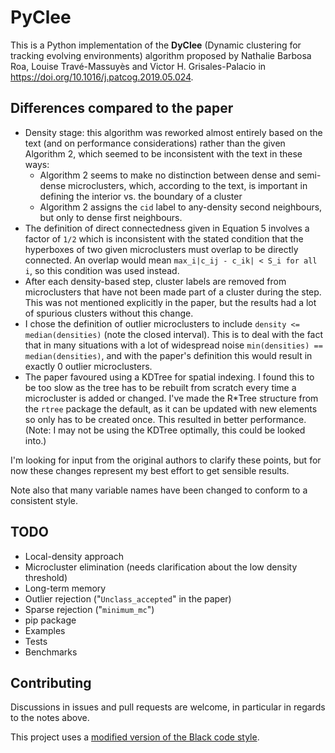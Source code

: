 # PyClee

This is a Python implementation of the **DyClee** (Dynamic clustering for tracking evolving environments) algorithm proposed by Nathalie Barbosa Roa, Louise Travé-Massuyès and Victor H. Grisales-Palacio in https://doi.org/10.1016/j.patcog.2019.05.024.

## Differences compared to the paper
- Density stage: this algorithm was reworked almost entirely based on the text (and on performance considerations) rather than the given Algorithm 2, which seemed to be inconsistent with the text in these ways:
    - Algorithm 2 seems to make no distinction between dense and semi-dense microclusters, which, according to the text, is important in defining the interior vs. the boundary of a cluster
    - Algorithm 2 assigns the `cid` label to any-density second neighbours, but only to dense first neighbours.
- The definition of direct connectedness given in Equation 5 involves a factor of `1/2` which is inconsistent with the stated condition that the hyperboxes of two given microclusters must overlap to be directly connected. An overlap would mean `max_i|c_ij - c_ik| < S_i for all i`, so this condition was used instead.
- After each density-based step, cluster labels are removed from microclusters that have not been made part of a cluster during the step. This was not mentioned explicitly in the paper, but the results had a lot of spurious clusters without this change.
- I chose the definition of outlier microclusters to include `density <= median(densities)` (note the closed interval). This is to deal with the fact that in many situations with a lot of widespread noise `min(densities) == median(densities)`, and with the paper's definition this would result in exactly 0 outlier microclusters.
- The paper favoured using a KDTree for spatial indexing. I found this to be too slow as the tree has to be rebuilt from scratch every time a microcluster is added or changed. I've made the R*Tree structure from the `rtree` package the default, as it can be updated with new elements so only has to be created once. This resulted in better performance. (Note: I may not be using the KDTree optimally, this could be looked into.)

I'm looking for input from the original authors to clarify these points, but for now these changes represent my best effort to get sensible results.

Note also that many variable names have been changed to conform to a consistent style.

## TODO
- Local-density approach
- Microcluster elimination (needs clarification about the low density threshold)
- Long-term memory
- Outlier rejection ("`Unclass_accepted`" in the paper)
- Sparse rejection ("`minimum_mc`")
- pip package
- Examples
- Tests
- Benchmarks

## Contributing
Discussions in issues and pull requests are welcome, in particular in regards to the notes above.

This project uses a [modified version of the Black code style](https://github.com/harenbrs/bleck).